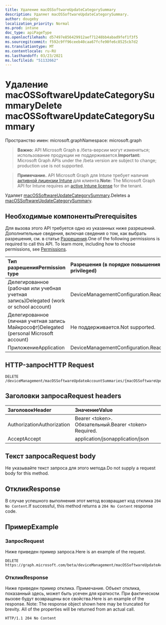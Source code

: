 ```yaml
---
title: Удаление macOSSoftwareUpdateCategorySummary
description: Удаляет macOSSoftwareUpdateCategorySummary.
author: dougeby
localization_priority: Normal
ms.prod: intune
doc_type: apiPageType
ms.openlocfilehash: d57497e856429912aef71248bb4abad9fef1f3f5
ms.sourcegitcommit: f592c9ff96ceeb40caa67fcfe90fe6c8525cb7d2
ms.translationtype: MT
ms.contentlocale: ru-RU
ms.lasthandoff: 03/23/2021
ms.locfileid: "51132662"
---
```

# <a name="delete-macossoftwareupdatecategorysummary"></a><span data-ttu-id="512bb-103">Удаление macOSSoftwareUpdateCategorySummary</span><span class="sxs-lookup"><span data-stu-id="512bb-103">Delete macOSSoftwareUpdateCategorySummary</span></span>

<span data-ttu-id="512bb-104">Пространство имен: microsoft.graph</span><span class="sxs-lookup"><span data-stu-id="512bb-104">Namespace: microsoft.graph</span></span>

> <span data-ttu-id="512bb-105">**Важно:** API Microsoft Graph в /бета-версии могут изменяться; использование продукции не поддерживается.</span><span class="sxs-lookup"><span data-stu-id="512bb-105">**Important:** Microsoft Graph APIs under the /beta version are subject to change; production use is not supported.</span></span>

> <span data-ttu-id="512bb-106">**Примечание.** API Microsoft Graph для Intune требует наличия [активной лицензии Intune](https://go.microsoft.com/fwlink/?linkid=839381) для клиента.</span><span class="sxs-lookup"><span data-stu-id="512bb-106">**Note:** The Microsoft Graph API for Intune requires an [active Intune license](https://go.microsoft.com/fwlink/?linkid=839381) for the tenant.</span></span>

<span data-ttu-id="512bb-107">Удаляет [macOSSoftwareUpdateCategorySummary](../resources/intune-deviceconfig-macossoftwareupdatecategorysummary.md).</span><span class="sxs-lookup"><span data-stu-id="512bb-107">Deletes a [macOSSoftwareUpdateCategorySummary](../resources/intune-deviceconfig-macossoftwareupdatecategorysummary.md).</span></span>

## <a name="prerequisites"></a><span data-ttu-id="512bb-108">Необходимые компоненты</span><span class="sxs-lookup"><span data-stu-id="512bb-108">Prerequisites</span></span>
<span data-ttu-id="512bb-p101">Для вызова этого API требуется одно из указанных ниже разрешений. Дополнительные сведения, включая сведения о том, как выбрать разрешения, см. в статье [Разрешения](/graph/permissions-reference).</span><span class="sxs-lookup"><span data-stu-id="512bb-p101">One of the following permissions is required to call this API. To learn more, including how to choose permissions, see [Permissions](/graph/permissions-reference).</span></span>

|<span data-ttu-id="512bb-111">Тип разрешения</span><span class="sxs-lookup"><span data-stu-id="512bb-111">Permission type</span></span>|<span data-ttu-id="512bb-112">Разрешения (в порядке повышения привилегий)</span><span class="sxs-lookup"><span data-stu-id="512bb-112">Permissions (from least to most privileged)</span></span>|
|:---|:---|
|<span data-ttu-id="512bb-113">Делегированное (рабочая или учебная учетная запись)</span><span class="sxs-lookup"><span data-stu-id="512bb-113">Delegated (work or school account)</span></span>|<span data-ttu-id="512bb-114">DeviceManagementConfiguration.ReadWrite.All</span><span class="sxs-lookup"><span data-stu-id="512bb-114">DeviceManagementConfiguration.ReadWrite.All</span></span>|
|<span data-ttu-id="512bb-115">Делегированное (личная учетная запись Майкрософт)</span><span class="sxs-lookup"><span data-stu-id="512bb-115">Delegated (personal Microsoft account)</span></span>|<span data-ttu-id="512bb-116">Не поддерживается.</span><span class="sxs-lookup"><span data-stu-id="512bb-116">Not supported.</span></span>|
|<span data-ttu-id="512bb-117">Приложение</span><span class="sxs-lookup"><span data-stu-id="512bb-117">Application</span></span>|<span data-ttu-id="512bb-118">DeviceManagementConfiguration.ReadWrite.All</span><span class="sxs-lookup"><span data-stu-id="512bb-118">DeviceManagementConfiguration.ReadWrite.All</span></span>|

## <a name="http-request"></a><span data-ttu-id="512bb-119">HTTP-запрос</span><span class="sxs-lookup"><span data-stu-id="512bb-119">HTTP Request</span></span>
<!-- {
  "blockType": "ignored"
}
-->
``` http
DELETE /deviceManagement/macOSSoftwareUpdateAccountSummaries/{macOSSoftwareUpdateAccountSummaryId}/categorySummaries/{macOSSoftwareUpdateCategorySummaryId}
```

## <a name="request-headers"></a><span data-ttu-id="512bb-120">Заголовки запроса</span><span class="sxs-lookup"><span data-stu-id="512bb-120">Request headers</span></span>
|<span data-ttu-id="512bb-121">Заголовок</span><span class="sxs-lookup"><span data-stu-id="512bb-121">Header</span></span>|<span data-ttu-id="512bb-122">Значение</span><span class="sxs-lookup"><span data-stu-id="512bb-122">Value</span></span>|
|:---|:---|
|<span data-ttu-id="512bb-123">Authorization</span><span class="sxs-lookup"><span data-stu-id="512bb-123">Authorization</span></span>|<span data-ttu-id="512bb-124">Bearer &lt;token&gt;. Обязательный.</span><span class="sxs-lookup"><span data-stu-id="512bb-124">Bearer &lt;token&gt; Required.</span></span>|
|<span data-ttu-id="512bb-125">Accept</span><span class="sxs-lookup"><span data-stu-id="512bb-125">Accept</span></span>|<span data-ttu-id="512bb-126">application/json</span><span class="sxs-lookup"><span data-stu-id="512bb-126">application/json</span></span>|

## <a name="request-body"></a><span data-ttu-id="512bb-127">Текст запроса</span><span class="sxs-lookup"><span data-stu-id="512bb-127">Request body</span></span>
<span data-ttu-id="512bb-128">Не указывайте текст запроса для этого метода.</span><span class="sxs-lookup"><span data-stu-id="512bb-128">Do not supply a request body for this method.</span></span>

## <a name="response"></a><span data-ttu-id="512bb-129">Отклик</span><span class="sxs-lookup"><span data-stu-id="512bb-129">Response</span></span>
<span data-ttu-id="512bb-130">В случае успешного выполнения этот метод возвращает код отклика `204 No Content`.</span><span class="sxs-lookup"><span data-stu-id="512bb-130">If successful, this method returns a `204 No Content` response code.</span></span>

## <a name="example"></a><span data-ttu-id="512bb-131">Пример</span><span class="sxs-lookup"><span data-stu-id="512bb-131">Example</span></span>

### <a name="request"></a><span data-ttu-id="512bb-132">Запрос</span><span class="sxs-lookup"><span data-stu-id="512bb-132">Request</span></span>
<span data-ttu-id="512bb-133">Ниже приведен пример запроса.</span><span class="sxs-lookup"><span data-stu-id="512bb-133">Here is an example of the request.</span></span>
``` http
DELETE https://graph.microsoft.com/beta/deviceManagement/macOSSoftwareUpdateAccountSummaries/{macOSSoftwareUpdateAccountSummaryId}/categorySummaries/{macOSSoftwareUpdateCategorySummaryId}
```

### <a name="response"></a><span data-ttu-id="512bb-134">Отклик</span><span class="sxs-lookup"><span data-stu-id="512bb-134">Response</span></span>
<span data-ttu-id="512bb-p102">Ниже приведен пример отклика. Примечание. Объект отклика, показанный здесь, может быть усечен для краткости. При фактическом вызове будут возвращены все свойства.</span><span class="sxs-lookup"><span data-stu-id="512bb-p102">Here is an example of the response. Note: The response object shown here may be truncated for brevity. All of the properties will be returned from an actual call.</span></span>
``` http
HTTP/1.1 204 No Content
```




